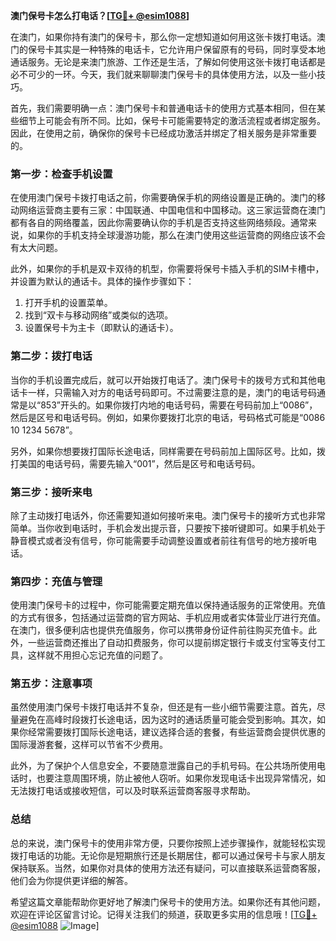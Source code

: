 **澳门保号卡怎么打电话？[[TG💪+ @esim1088](https://t.me/s/esim1088)]**

在澳门，如果你持有澳门的保号卡，那么你一定想知道如何用这张卡拨打电话。澳门的保号卡其实是一种特殊的电话卡，它允许用户保留原有的号码，同时享受本地通话服务。无论是来澳门旅游、工作还是生活，了解如何使用这张卡拨打电话都是必不可少的一环。今天，我们就来聊聊澳门保号卡的具体使用方法，以及一些小技巧。

首先，我们需要明确一点：澳门保号卡和普通电话卡的使用方式基本相同，但在某些细节上可能会有所不同。比如，保号卡可能需要特定的激活流程或者绑定服务。因此，在使用之前，确保你的保号卡已经成功激活并绑定了相关服务是非常重要的。

### **第一步：检查手机设置**
在使用澳门保号卡拨打电话之前，你需要确保手机的网络设置是正确的。澳门的移动网络运营商主要有三家：中国联通、中国电信和中国移动。这三家运营商在澳门都有各自的网络覆盖，因此你需要确认你的手机是否支持这些网络频段。通常来说，如果你的手机支持全球漫游功能，那么在澳门使用这些运营商的网络应该不会有太大问题。

此外，如果你的手机是双卡双待的机型，你需要将保号卡插入手机的SIM卡槽中，并设置为默认的通话卡。具体的操作步骤如下：
1. 打开手机的设置菜单。
2. 找到“双卡与移动网络”或类似的选项。
3. 设置保号卡为主卡（即默认的通话卡）。

### **第二步：拨打电话**
当你的手机设置完成后，就可以开始拨打电话了。澳门保号卡的拨号方式和其他电话卡一样，只需输入对方的电话号码即可。不过需要注意的是，澳门的电话号码通常是以“853”开头的。如果你拨打内地的电话号码，需要在号码前加上“0086”，然后是区号和电话号码。例如，如果你要拨打北京的电话，号码格式可能是“0086 10 1234 5678”。

另外，如果你想要拨打国际长途电话，同样需要在号码前加上国际区号。比如，拨打美国的电话号码，需要先输入“001”，然后是区号和电话号码。

### **第三步：接听来电**
除了主动拨打电话外，你还需要知道如何接听来电。澳门保号卡的接听方式也非常简单。当你收到电话时，手机会发出提示音，只要按下接听键即可。如果手机处于静音模式或者没有信号，你可能需要手动调整设置或者前往有信号的地方接听电话。

### **第四步：充值与管理**
使用澳门保号卡的过程中，你可能需要定期充值以保持通话服务的正常使用。充值的方式有很多，包括通过运营商的官方网站、手机应用或者实体营业厅进行充值。在澳门，很多便利店也提供充值服务，你可以携带身份证件前往购买充值卡。此外，一些运营商还推出了自动扣费服务，你可以提前绑定银行卡或支付宝等支付工具，这样就不用担心忘记充值的问题了。

### **第五步：注意事项**
虽然使用澳门保号卡拨打电话并不复杂，但还是有一些小细节需要注意。首先，尽量避免在高峰时段拨打长途电话，因为这时的通话质量可能会受到影响。其次，如果你经常需要拨打国际长途电话，建议选择合适的套餐，有些运营商会提供优惠的国际漫游套餐，这样可以节省不少费用。

此外，为了保护个人信息安全，不要随意泄露自己的手机号码。在公共场所使用电话时，也要注意周围环境，防止被他人窃听。如果你发现电话卡出现异常情况，如无法拨打电话或接收短信，可以及时联系运营商客服寻求帮助。

### **总结**
总的来说，澳门保号卡的使用非常方便，只要你按照上述步骤操作，就能轻松实现拨打电话的功能。无论你是短期旅行还是长期居住，都可以通过保号卡与家人朋友保持联系。当然，如果你对具体的使用方法还有疑问，可以直接联系运营商客服，他们会为你提供更详细的解答。

希望这篇文章能帮助你更好地了解澳门保号卡的使用方法。如果你还有其他问题，欢迎在评论区留言讨论。记得关注我们的频道，获取更多实用的信息哦！[[TG💪+ @esim1088](https://t.me/s/esim1088) ![Image](https://i.postimg.cc/4NQfJmqS/Snipaste-2025-05-13-00-14-12.png)]